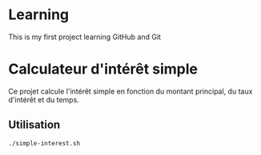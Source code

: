 # Learning
This is my first project learning GitHub and Git


# Calculateur d'intérêt simple

Ce projet calcule l'intérêt simple en fonction du montant principal, du taux d'intérêt et du temps.

## Utilisation

```bash
./simple-interest.sh
